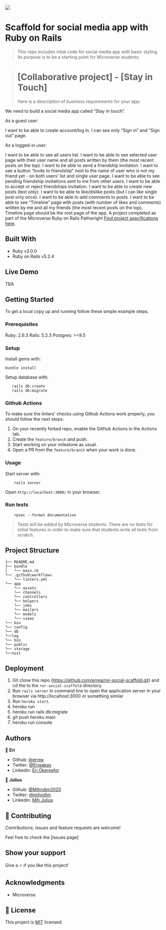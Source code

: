 ![](https://img.shields.io/badge/Microverse-blueviolet)

# Scaffold for social media app with Ruby on Rails

> This repo includes intial code for social media app with basic styling. Its purpose is to be a starting point for Microverse students.

># [Collaborative project] - [Stay in Touch]
>Here is a description of business requirements for your app:


We need to build a social media app called “Stay in touch”.

As a guest user:

I want to be able to create account/log in.
I can see only “Sign in” and “Sign out” page.

As a logged-in user:


I want to be able to see all users list.
I want to be able to see selected user page with their user name and all posts written by them (the most recent posts on the top).
I want to be able to send a friendship invitation.
I want to see a button “Invite to friendship” next to the name of user who is not my friend yet - on both users’ list and single user page.
I want to be able to see pending friendship invitations sent to me from other users.
I want to be able to accept or reject friendships invitation.
I want to be able to create new posts (text only).
I want to be able to like/dislike posts (but I can like single post only once).
I want to be able to add comments to posts.
I want to be able to see “Timeline” page with posts (with number of likes and comments) written by me and all my friends (the most recent posts on the top).
Timeline page should be the root page of the app. A project completed as part of  the Microverse Ruby on Rails Pathwright [Find project specifications here](https://microverse.pathwright.com/library/fast-track-curriculum/69047/path/step/49736080/).

## Built With

- Ruby v3.0.0
- Ruby on Rails v5.2.4

## Live Demo

TBA


## Getting Started

To get a local copy up and running follow these simple example steps.

### Prerequisites

Ruby: 2.6.3
Rails: 5.2.3
Postgres: >=9.5

### Setup

Install gems with:

```
bundle install
```

Setup database with:

```
   rails db:create
   rails db:migrate
```

### Github Actions

To make sure the linters' checks using Github Actions work properly, you should follow the next steps:

1. On your recently forked repo, enable the GitHub Actions in the Actions tab.
2. Create the `feature/branch` and push.
3. Start working on your milestone as usual.
4. Open a PR from the `feature/branch` when your work is done.


### Usage

Start server with:

```
    rails server
```

Open `http://localhost:3000/` in your browser.

### Run tests

```
    rpsec --format documentation
```

> Tests will be added by Microverse students. There are no tests for initial features in order to make sure that students write all tests from scratch.

## Project Structure

    ├── README.md
    ├── bundle
    │   └── main.rb
    └── .github\workflows
        └── linters.yml
    └── app
        └── assets
        └── channels
        └── controllers
        └── helpers
        └── jobs
        └── mailers
        └── models
        └── views    
    └── bin
    └── config
    └── db
    └──log
    └── bin
    └── public
    └── storage
    └──test

## Deployment
1) Git clone this repo (https://github.com/errea/ror-social-scaffold.git)  and cd the to the `ror-social-scaffold` directory.
2) Run `rails server` in command line to open the application server in your browser via http://localhost:3000 or something similar
3) Run `heroku start`.
4) heroku run
5) heroku run rails db:migrate
6) git push heroku main
7) heroku run console

## Authors

👤 **Eri**

- Github: [@errea](https://github.com/errea)
- Twitter: [@Erreakay](https://github.com/errea)
- Linkedin: [Eri Okereafor](https://www.linkedin.com/in/eri-ngozi-okereafor/)
  
 👤 **Julius**

- Github: [@Mihndim2020](https://github.com/Mihndim2020)
- Twitter: [@mihndim](https://github.com/mih-julius) 
- Linkedin: [Mih Julius](https://www.linkedin.com/mih-julius)

## 🤝 Contributing

Contributions, issues and feature requests are welcome!

Feel free to check the [issues page]

## Show your support

Give a ⭐️ if you like this project!

## Acknowledgments

- Microverse

## 📝 License

This project is [MIT](./MIT.md) licensed.

